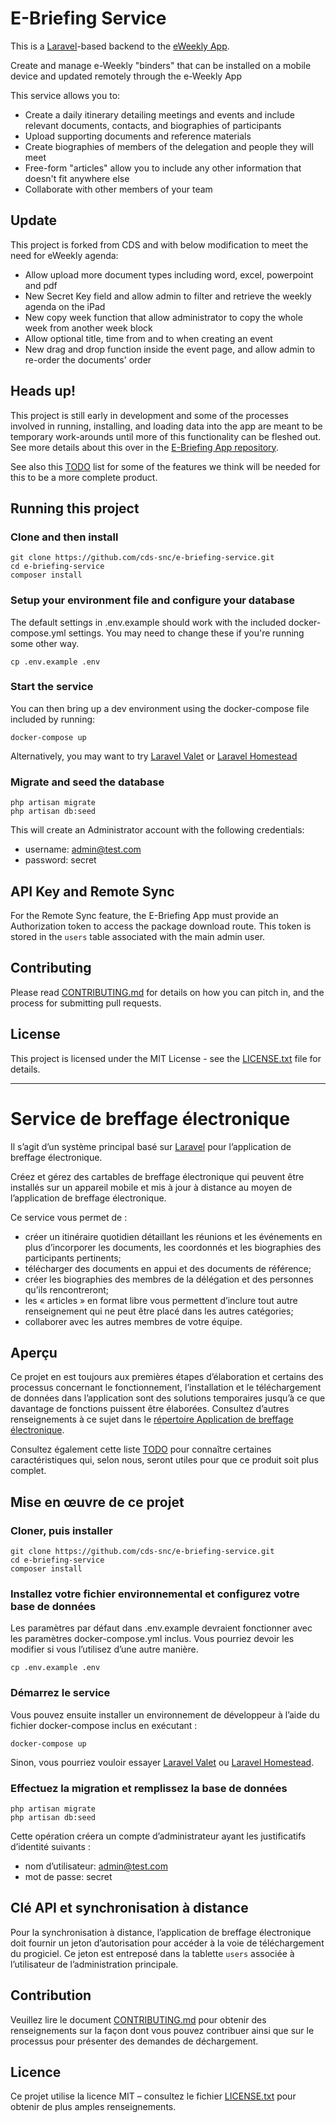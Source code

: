 # E-Briefing Service

This is a [Laravel](https://laravel.com/)-based backend to the [eWeekly App](https://github.com/csps-efpc-it/eWeekly).


Create and manage e-Weekly "binders" that can be installed on a mobile device and updated remotely through the e-Weekly App

This service allows you to: 
- Create a daily itinerary detailing meetings and events and include relevant documents, contacts, and biographies of participants
- Upload supporting documents and reference materials
- Create biographies of members of the delegation and people they will meet
- Free-form "articles" allow you to include any other information that doesn't fit anywhere else
- Collaborate with other members of your team

## Update
This project is forked from CDS and with below modification to meet the need for eWeekly agenda:
- Allow upload more document types including word, excel, powerpoint and pdf
- New Secret Key field and allow admin to filter and retrieve the weekly agenda on the iPad
- New copy week function that allow administrator to copy the whole week from another week block
- Allow optional title, time from and to when creating an event
- New drag and drop function inside the event page, and allow admin to re-order the documents' order

## Heads up!

This project is still early in development and some of the processes involved in running, installing, and loading data into
the app are meant to be temporary work-arounds until more of this functionality can be fleshed out. See more details about this over in the [E-Briefing App repository](https://github.com/cds-snc/e-briefing-app).

See also this [TODO](TODO.md) list for some of the features we think will be needed for this to be a more complete product.

## Running this project

### Clone and then install

```
git clone https://github.com/cds-snc/e-briefing-service.git
cd e-briefing-service
composer install
```

### Setup your environment file and configure your database

The default settings in .env.example should work with the included docker-compose.yml settings.  You may need to change
these if you're running some other way.

```
cp .env.example .env
```

### Start the service

You can then bring up a dev environment using the docker-compose file included by running:

```
docker-compose up
```

Alternatively, you may want to try [Laravel Valet](https://laravel.com/docs/5.5/valet) or 
[Laravel Homestead](https://laravel.com/docs/5.5/homestead)

### Migrate and seed the database

```
php artisan migrate
php artisan db:seed
```

This will create an Administrator account with the following credentials:

- username: admin@test.com
- password: secret

## API Key and Remote Sync

For the Remote Sync feature, the E-Briefing App must provide an Authorization token to access the package download
route.  This token is stored in the `users` table associated with the main admin user.

## Contributing

Please read [CONTRIBUTING.md](CONTRIBUTING.md) for details on how you can pitch in, and the process for submitting pull requests.

## License

This project is licensed under the MIT License - see the [LICENSE.txt](LICENSE.txt) file for details.

-------------------------------------------------------------------

# Service de breffage électronique

Il s’agit d’un système principal basé sur [Laravel](https://laravel.com/) pour l’application de breffage électronique.

Créez et gérez des cartables de breffage électronique qui peuvent être installés sur un appareil mobile et mis à jour à distance au moyen de l’application de breffage électronique.

Ce service vous permet de :

*   créer un itinéraire quotidien détaillant les réunions et les événements en plus d’incorporer les documents, les coordonnés et les biographies des participants pertinents;
*   télécharger des documents en appui et des documents de référence;
*   créer les biographies des membres de la délégation et des personnes qu’ils rencontreront;
*   les « articles » en format libre vous permettent d’inclure tout autre renseignement qui ne peut être placé dans les autres catégories;
*   collaborer avec les autres membres de votre équipe.

## Aperçu

Ce projet en est toujours aux premières étapes d’élaboration et certains des processus concernant le fonctionnement, l’installation et le téléchargement de données dans l’application sont des solutions temporaires jusqu’à ce que davantage de fonctions puissent être élaborées. Consultez d’autres renseignements à ce sujet dans le [répertoire Application de breffage électronique](https://github.com/cds-snc/e-briefing-app#application-de-breffage-%C3%A9lectronique).

Consultez également cette liste [TODO](TODO.md) pour connaître certaines caractéristiques qui, selon nous, seront utiles pour que ce produit soit plus complet.

## Mise en œuvre de ce projet

### Cloner, puis installer

```
git clone https://github.com/cds-snc/e-briefing-service.git
cd e-briefing-service
composer install
```

### Installez votre fichier environnemental et configurez votre base de données

Les paramètres par défaut dans .env.example devraient fonctionner avec les paramètres docker-compose.yml inclus. Vous pourriez devoir les modifier si vous l’utilisez d’une autre manière.

```
cp .env.example .env
```

### Démarrez le service

Vous pouvez ensuite installer un environnement de développeur à l’aide du fichier docker-compose inclus en exécutant :

```
docker-compose up
```

Sinon, vous pourriez vouloir essayer [Laravel Valet](https://laravel.com/docs/5.5/valet) ou [Laravel Homestead](https://laravel.com/docs/5.5/homestead).

### Effectuez la migration et remplissez la base de données

```
php artisan migrate
php artisan db:seed
```

Cette opération créera un compte d’administrateur ayant les justificatifs d’identité suivants :

- nom d’utilisateur: admin@test.com
- mot de passe: secret

## Clé API et synchronisation à distance

Pour la synchronisation à distance, l’application de breffage électronique doit fournir un jeton d’autorisation pour accéder à la voie de téléchargement du progiciel. Ce jeton est entreposé dans la tablette `users` associée à l’utilisateur de l’administration principale.

## Contribution

Veuillez lire le document [CONTRIBUTING.md](CONTRIBUTING.md) pour obtenir des renseignements sur la façon dont vous pouvez contribuer ainsi que sur le processus pour présenter des demandes de déchargement.

## Licence

Ce projet utilise la licence MIT – consultez le fichier [LICENSE.txt](LICENSE.txt) pour obtenir de plus amples renseignements.
